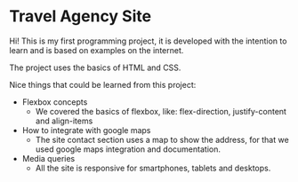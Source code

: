 # Travel Agency Site

Hi! This is my first programming project, it is developed with the intention to learn and is based on examples on the internet.

The project uses the basics of HTML and CSS.

Nice things that could be learned from this project:

-   Flexbox concepts
    -   We covered the basics of flexbox, like: flex-direction, justify-content and align-items
-   How to integrate with google maps
    -   The site contact section uses a map to show the address, for that we used google maps integration and documentation.
-   Media queries
    -   All the site is responsive for smartphones, tablets and desktops.
